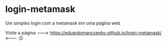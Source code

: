 # login-metamask
Um simples login com a metamask em uma pagina web

Visite a página --->  https://eduardomanczenko.github.io/login-metamask/ <--- ;D
